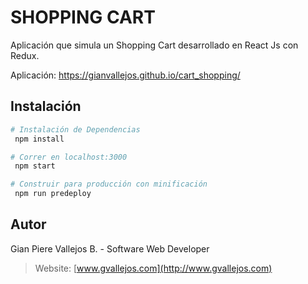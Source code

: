 # SHOPPING CART
Aplicación que simula un Shopping Cart desarrollado en React Js con Redux.

Aplicación: https://gianvallejos.github.io/cart_shopping/

## Instalación
``` bash
# Instalación de Dependencias
 npm install

# Correr en localhost:3000
 npm start

# Construir para producción con minificación
 npm run predeploy
```

## Autor
Gian Piere Vallejos B. - Software Web Developer
> Website: [www.gvallejos.com](http://www.gvallejos.com)
